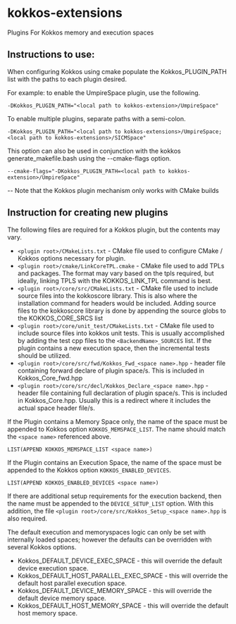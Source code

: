 # kokkos-extensions
Plugins For Kokkos memory and execution spaces

## Instructions to use:

When configuring Kokkos using cmake populate the Kokkos_PLUGIN_PATH list with the paths to each plugin desired. 

For example: to enable the UmpireSpace plugin, use the following. 

`-DKokkos_PLUGIN_PATH="<local path to kokkos-extension>/UmpireSpace"`

To enable multiple plugins, separate paths with a semi-colon.

`-DKokkos_PLUGIN_PATH="<local path to kokkos-extensions>/UmpireSpace;<local path to kokkos-extensions>/SICMSpace"`

This option can also be used in conjunction with the kokkos generate_makefile.bash using the --cmake-flags option.  

`--cmake-flags="-DKokkos_PLUGIN_PATH=<local path to kokkos-extension>/UmpireSpace"`

-- Note that the Kokkos plugin mechanism only works with CMake builds

## Instruction for creating new plugins

The following files are required for a Kokkos plugin, but the contents may vary.

 - ` <plugin root>/CMakeLists.txt ` - CMake file used to configure CMake / Kokkos options necessary for plugin.
 - ` <plugin root>/cmake/LinkCoreTPL.cmake ` - CMake file used to add TPLs and packages.  The format may vary based on the tpls required, but ideally, linking TPLS with the KOKKOS_LINK_TPL command is best.
 - ` <plugin root>/core/src/CMakeLists.txt ` - CMake file used to include source files into the kokkoscore library.  This is also where the installation command for headers would be included.  Adding source files to the kokkoscore library is done by appending the source globs to the KOKKOS_CORE_SRCS list
 - ` <plugin root>/core/unit_test/CMakeLists.txt ` - CMake file used to include source files into kokkos unit tests.  This is usually accomplished by adding the test cpp files to the `<BackendName>_SOURCES` list.  If the plugin contains a new execution space, then the incremental tests should be utilized.
 - ` <plugin root>/core/src/fwd/Kokkos_Fwd_<space name>.hpp ` - header file containing forward declare of plugin space/s.  This is included in Kokkos_Core_fwd.hpp
 - ` <plugin root>/core/src/decl/Kokkos_Declare_<space name>.hpp ` - header file containing full declaration of plugin space/s.  This is included in Kokkos_Core.hpp.  Usually this is a redirect where it includes the actual space header file/s.


If the Plugin contains a Memory Space only, the name of the space must be appended to Kokkos option `KOKKOS_MEMSPACE_LIST`.   The name should match the `<space name>` referenced above.  
  
  `LIST(APPEND KOKKOS_MEMSPACE_LIST <space name>)`

If the Plugin contains an Execution Space, the name of the space must be appended to the Kokkos option `KOKKOS_ENABLED_DEVICES`.

`LIST(APPEND KOKKOS_ENABLED_DEVICES <space name>)`

If there are additional setup requirements for the execution backend, then the name must be appended to the `DEVICE_SETUP_LIST` option.  With this addition, the file ` <plugin root>/core/src/Kokkos_Setup_<space name>.hpp ` is also required.

The default execution and memoryspaces logic can only be set with internally loaded spaces; however the defaults can be overridden with several Kokkos options.  

 - Kokkos_DEFAULT_DEVICE_EXEC_SPACE - this will override the default device execution space.
 - Kokkos_DEFAULT_HOST_PARALLEL_EXEC_SPACE - this will override the default host parallel execution space.
 - Kokkos_DEFAULT_DEVICE_MEMORY_SPACE - this will override the default device memory space.
 - Kokkos_DEFAULT_HOST_MEMORY_SPACE - this will override the default host memory space.
